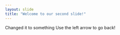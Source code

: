 ```yaml
---
layout: slide
title: "Welcome to our second slide!"
---
```

Changed it to something
Use the left arrow to go back!
